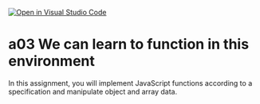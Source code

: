 [![Open in Visual Studio Code](https://classroom.github.com/assets/open-in-vscode-f059dc9a6f8d3a56e377f745f24479a46679e63a5d9fe6f495e02850cd0d8118.svg)](https://classroom.github.com/online_ide?assignment_repo_id=6412905&assignment_repo_type=AssignmentRepo)
# a03 We can learn to function in this environment
In this assignment, you will implement JavaScript functions according to a specification and manipulate object and array data.
